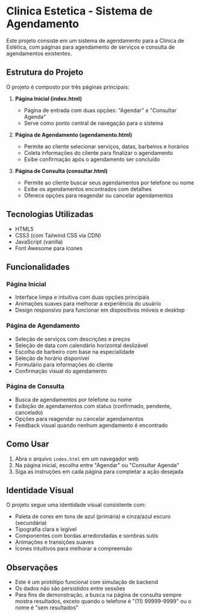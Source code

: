 # Clinica Estetica - Sistema de Agendamento

Este projeto consiste em um sistema de agendamento para a Clinica de Estética, com páginas para agendamento de serviços e consulta de agendamentos existentes.

## Estrutura do Projeto

O projeto é composto por três páginas principais:

1. **Página Inicial (index.html)**
   - Página de entrada com duas opções: "Agendar" e "Consultar Agenda"
   - Serve como ponto central de navegação para o sistema

2. **Página de Agendamento (agendamento.html)**
   - Permite ao cliente selecionar serviços, datas, barbeiros e horários
   - Coleta informações do cliente para finalizar o agendamento
   - Exibe confirmação após o agendamento ser concluído

3. **Página de Consulta (consultar.html)**
   - Permite ao cliente buscar seus agendamentos por telefone ou nome
   - Exibe os agendamentos encontrados com detalhes
   - Oferece opções para reagendar ou cancelar agendamentos

## Tecnologias Utilizadas

- HTML5
- CSS3 (com Tailwind CSS via CDN)
- JavaScript (vanilla)
- Font Awesome para ícones

## Funcionalidades

### Página Inicial
- Interface limpa e intuitiva com duas opções principais
- Animações suaves para melhorar a experiência do usuário
- Design responsivo para funcionar em dispositivos móveis e desktop

### Página de Agendamento
- Seleção de serviços com descrições e preços
- Seleção de data com calendário horizontal deslizável
- Escolha de barbeiro com base na especialidade
- Seleção de horário disponível
- Formulário para informações do cliente
- Confirmação visual do agendamento

### Página de Consulta
- Busca de agendamentos por telefone ou nome
- Exibição de agendamentos com status (confirmado, pendente, cancelado)
- Opções para reagendar ou cancelar agendamentos
- Feedback visual quando nenhum agendamento é encontrado

## Como Usar

1. Abra o arquivo `index.html` em um navegador web
2. Na página inicial, escolha entre "Agendar" ou "Consultar Agenda"
3. Siga as instruções em cada página para completar a ação desejada

## Identidade Visual

O projeto segue uma identidade visual consistente com:

- Paleta de cores em tons de azul (primária) e cinza/azul escuro (secundária)
- Tipografia clara e legível
- Componentes com bordas arredondadas e sombras sutis
- Animações e transições suaves
- Ícones intuitivos para melhorar a compreensão

## Observações

- Este é um protótipo funcional com simulação de backend
- Os dados não são persistidos entre sessões
- Para fins de demonstração, a busca na página de consulta sempre mostra resultados, exceto quando o telefone é "(11) 99999-9999" ou o nome é "sem resultados"

